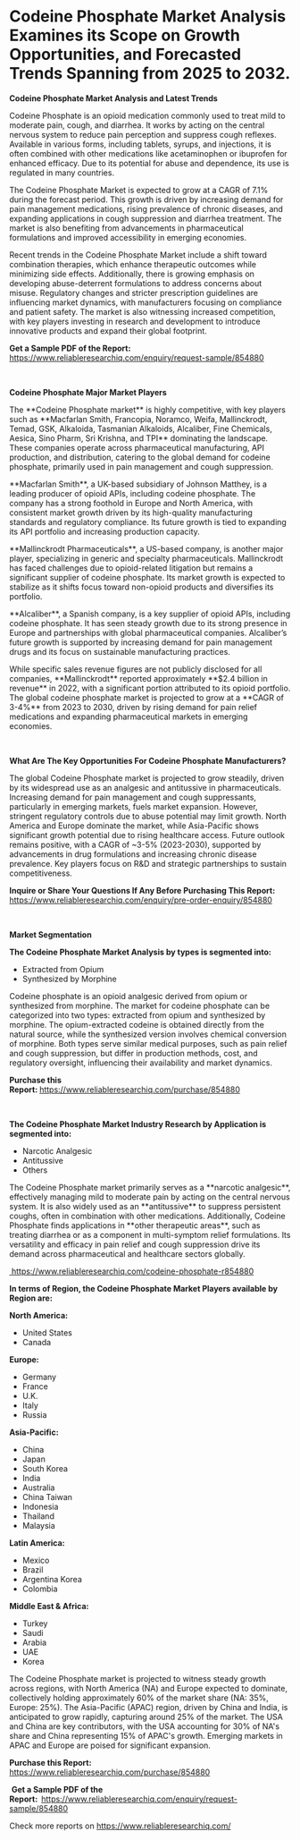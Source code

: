 <p><h1>Codeine Phosphate Market Analysis Examines its Scope on Growth Opportunities, and Forecasted Trends Spanning from 2025 to 2032.</h1></p><p><strong>Codeine Phosphate Market Analysis and Latest Trends</strong></p>
<p><p>Codeine Phosphate is an opioid medication commonly used to treat mild to moderate pain, cough, and diarrhea. It works by acting on the central nervous system to reduce pain perception and suppress cough reflexes. Available in various forms, including tablets, syrups, and injections, it is often combined with other medications like acetaminophen or ibuprofen for enhanced efficacy. Due to its potential for abuse and dependence, its use is regulated in many countries.</p><p>The Codeine Phosphate Market is expected to grow at a CAGR of 7.1% during the forecast period. This growth is driven by increasing demand for pain management medications, rising prevalence of chronic diseases, and expanding applications in cough suppression and diarrhea treatment. The market is also benefiting from advancements in pharmaceutical formulations and improved accessibility in emerging economies.</p><p>Recent trends in the Codeine Phosphate Market include a shift toward combination therapies, which enhance therapeutic outcomes while minimizing side effects. Additionally, there is growing emphasis on developing abuse-deterrent formulations to address concerns about misuse. Regulatory changes and stricter prescription guidelines are influencing market dynamics, with manufacturers focusing on compliance and patient safety. The market is also witnessing increased competition, with key players investing in research and development to introduce innovative products and expand their global footprint.</p></p>
<p><strong>Get a Sample PDF of the Report:&nbsp;</strong> <a href="https://www.reliableresearchiq.com/enquiry/request-sample/854880?utm_campaign=2121&utm_medium=2&utm_source=Github&utm_content=ia&utm_term=26012025&utm_id=codeine-phosphate">https://www.reliableresearchiq.com/enquiry/request-sample/854880</a></p>
<p>&nbsp;</p>
<p><strong>Codeine Phosphate Major Market Players</strong></p>
<p><p>The **Codeine Phosphate market** is highly competitive, with key players such as **Macfarlan Smith, Francopia, Noramco, Weifa, Mallinckrodt, Temad, GSK, Alkaloida, Tasmanian Alkaloids, Alcaliber, Fine Chemicals, Aesica, Sino Pharm, Sri Krishna, and TPI** dominating the landscape. These companies operate across pharmaceutical manufacturing, API production, and distribution, catering to the global demand for codeine phosphate, primarily used in pain management and cough suppression.</p><p>**Macfarlan Smith**, a UK-based subsidiary of Johnson Matthey, is a leading producer of opioid APIs, including codeine phosphate. The company has a strong foothold in Europe and North America, with consistent market growth driven by its high-quality manufacturing standards and regulatory compliance. Its future growth is tied to expanding its API portfolio and increasing production capacity.</p><p>**Mallinckrodt Pharmaceuticals**, a US-based company, is another major player, specializing in generic and specialty pharmaceuticals. Mallinckrodt has faced challenges due to opioid-related litigation but remains a significant supplier of codeine phosphate. Its market growth is expected to stabilize as it shifts focus toward non-opioid products and diversifies its portfolio.</p><p>**Alcaliber**, a Spanish company, is a key supplier of opioid APIs, including codeine phosphate. It has seen steady growth due to its strong presence in Europe and partnerships with global pharmaceutical companies. Alcaliber’s future growth is supported by increasing demand for pain management drugs and its focus on sustainable manufacturing practices.</p><p>While specific sales revenue figures are not publicly disclosed for all companies, **Mallinckrodt** reported approximately **$2.4 billion in revenue** in 2022, with a significant portion attributed to its opioid portfolio. The global codeine phosphate market is projected to grow at a **CAGR of 3-4%** from 2023 to 2030, driven by rising demand for pain relief medications and expanding pharmaceutical markets in emerging economies.</p></p>
<p>&nbsp;</p>
<p><strong>What Are The Key Opportunities For Codeine Phosphate Manufacturers?</strong></p>
<p><p>The global Codeine Phosphate market is projected to grow steadily, driven by its widespread use as an analgesic and antitussive in pharmaceuticals. Increasing demand for pain management and cough suppressants, particularly in emerging markets, fuels market expansion. However, stringent regulatory controls due to abuse potential may limit growth. North America and Europe dominate the market, while Asia-Pacific shows significant growth potential due to rising healthcare access. Future outlook remains positive, with a CAGR of ~3-5% (2023-2030), supported by advancements in drug formulations and increasing chronic disease prevalence. Key players focus on R&D and strategic partnerships to sustain competitiveness.</p></p>
<p><strong>Inquire or Share Your Questions If Any Before Purchasing This Report:</strong> <a href="https://www.reliableresearchiq.com/enquiry/pre-order-enquiry/854880?utm_campaign=2121&utm_medium=2&utm_source=Github&utm_content=ia&utm_term=26012025&utm_id=codeine-phosphate">https://www.reliableresearchiq.com/enquiry/pre-order-enquiry/854880</a></p>
<p>&nbsp;</p>
<p><strong>Market Segmentation</strong></p>
<p><strong>The Codeine Phosphate Market Analysis by types is segmented into:</strong></p>
<p><ul><li>Extracted from Opium</li><li>Synthesized by Morphine</li></ul></p>
<p><p>Codeine phosphate is an opioid analgesic derived from opium or synthesized from morphine. The market for codeine phosphate can be categorized into two types: extracted from opium and synthesized by morphine. The opium-extracted codeine is obtained directly from the natural source, while the synthesized version involves chemical conversion of morphine. Both types serve similar medical purposes, such as pain relief and cough suppression, but differ in production methods, cost, and regulatory oversight, influencing their availability and market dynamics.</p></p>
<p><strong>Purchase this Report:&nbsp;</strong><a href="https://www.reliableresearchiq.com/purchase/854880?utm_campaign=2121&utm_medium=2&utm_source=Github&utm_content=ia&utm_term=26012025&utm_id=codeine-phosphate">https://www.reliableresearchiq.com/purchase/854880</a></p>
<p>&nbsp;</p>
<p><strong>The Codeine Phosphate Market Industry Research by Application is segmented into:</strong></p>
<p><ul><li>Narcotic Analgesic</li><li>Antitussive</li><li>Others</li></ul></p>
<p><p>The Codeine Phosphate market primarily serves as a **narcotic analgesic**, effectively managing mild to moderate pain by acting on the central nervous system. It is also widely used as an **antitussive** to suppress persistent coughs, often in combination with other medications. Additionally, Codeine Phosphate finds applications in **other therapeutic areas**, such as treating diarrhea or as a component in multi-symptom relief formulations. Its versatility and efficacy in pain relief and cough suppression drive its demand across pharmaceutical and healthcare sectors globally.</p></p>
<p><a href="https://www.reliableresearchiq.com/codeine-phosphate-r854880?utm_campaign=2121&utm_medium=2&utm_source=Github&utm_content=ia&utm_term=26012025&utm_id=codeine-phosphate">&nbsp;https://www.reliableresearchiq.com/codeine-phosphate-r854880</a></p>
<p><strong>In terms of Region, the Codeine Phosphate Market Players available by Region are:</strong></p>
<p>
    <p> <strong> North America: </strong>
        <ul>
            <li>United States</li>
            <li>Canada</li>
        </ul>
        </p> 
    <p> <strong> Europe: </strong>
        <ul>
            <li>Germany</li>
            <li>France</li>
            <li>U.K.</li>
            <li>Italy</li>
            <li>Russia</li>
        </ul>
        </p> 
    <p> <strong> Asia-Pacific: </strong>
        <ul>
            <li>China</li>
            <li>Japan</li>
            <li>South Korea</li>
            <li>India</li>
            <li>Australia</li>
            <li>China Taiwan</li>
            <li>Indonesia</li>
            <li>Thailand</li>
            <li>Malaysia</li>
        </ul>
        </p> 
    <p> <strong> Latin America: </strong>
        <ul>
            <li>Mexico</li>
            <li>Brazil</li>
            <li>Argentina Korea</li>
            <li>Colombia</li>
        </ul>
        </p> 
    <p> <strong> Middle East & Africa: </strong>
        <ul>
            <li>Turkey</li>
            <li>Saudi</li>
            <li>Arabia</li>
            <li>UAE</li>
            <li>Korea</li>
        </ul>
    </p>
    </p>
<p><p>The Codeine Phosphate market is projected to witness steady growth across regions, with North America (NA) and Europe expected to dominate, collectively holding approximately 60% of the market share (NA: 35%, Europe: 25%). The Asia-Pacific (APAC) region, driven by China and India, is anticipated to grow rapidly, capturing around 25% of the market. The USA and China are key contributors, with the USA accounting for 30% of NA's share and China representing 15% of APAC's growth. Emerging markets in APAC and Europe are poised for significant expansion.</p></p>
<p><strong>Purchase this Report: </strong><a href="https://www.reliableresearchiq.com/purchase/854880?utm_campaign=2121&utm_medium=2&utm_source=Github&utm_content=ia&utm_term=26012025&utm_id=codeine-phosphate">https://www.reliableresearchiq.com/purchase/854880</a></p>
<p>&nbsp;<strong>Get a Sample PDF of the Report:&nbsp;&nbsp;</strong><a href="https://www.reliableresearchiq.com/enquiry/request-sample/854880?utm_campaign=2121&utm_medium=2&utm_source=Github&utm_content=ia&utm_term=26012025&utm_id=codeine-phosphate">https://www.reliableresearchiq.com/enquiry/request-sample/854880</a></p>
<p><strong></strong></p>
<p>Check more reports on <a href="https://www.reliableresearchiq.com/?utm_campaign=2121&utm_medium=2&utm_source=Github&utm_content=ia&utm_term=26012025&utm_id=codeine-phosphate">https://www.reliableresearchiq.com/</a></p>